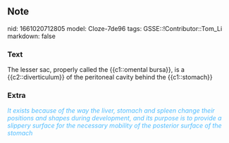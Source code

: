 ## Note
nid: 1661020712805
model: Cloze-7de96
tags: GSSE::!Contributor::Tom_Li
markdown: false

### Text
<div>
  The lesser sac, properly called the {{c1::omental bursa}}, is a
  {{c2::diverticulum}} of the peritoneal cavity behind the
  {{c1::stomach}}
</div>

### Extra
<div>
  <i><font color="#4FBCFF">It exists because of the way the liver,
  stomach and spleen change their positions and shapes during
  development, and its purpose is to provide a slippery surface for
  the necessary mobility of the posterior surface of the
  stomach</font></i>
</div>
